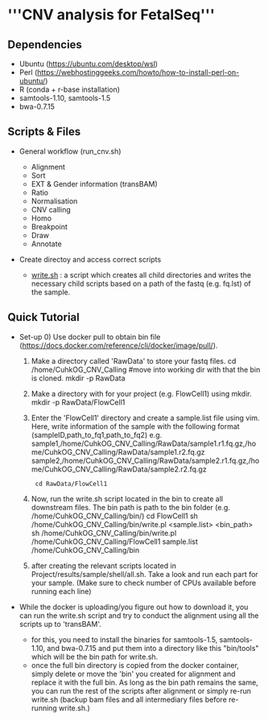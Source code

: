 # '''CNV analysis for FetalSeq'''
## Dependencies
- Ubuntu (https://ubuntu.com/desktop/wsl)
- Perl (https://webhostinggeeks.com/howto/how-to-install-perl-on-ubuntu/)
- R (conda + r-base installation)
- samtools-1.10, samtools-1.5
- bwa-0.7.15

## Scripts & Files
- General workflow (run_cnv.sh)
    - Alignment 
    - Sort
    - EXT & Gender information (transBAM)
    - Ratio
    - Normalisation
    - CNV calling
    - Homo
    - Breakpoint
    - Draw
    - Annotate

- Create directoy and access correct scripts
    - [write.sh](http://write.sh) : a script which creates all child directories and writes the necessary child scripts based on a path of the fastq (e.g. fq.lst) of the sample.

## Quick Tutorial
- Set-up
    0) Use docker pull to obtain bin file (https://docs.docker.com/reference/cli/docker/image/pull/).
    1) Make a directory called 'RawData' to store your fastq files.
            cd /home/CuhkOG_CNV_Calling #move into working dir with that the bin is cloned.
            mkdir -p RawData
    2) Make a directory with for your project (e.g. FlowCell1) using mkdir.
            mkdir -p RawData/FlowCell1
    3) Enter the 'FlowCell1' directory and create a sample.list file using vim. Here, write information of the sample with the following format (sampleID,path_to_fq1,path_to_fq2)
        e.g. 
            sample1,/home/CuhkOG_CNV_Calling/RawData/sample1.r1.fq.gz,/home/CuhkOG_CNV_Calling/RawData/sample1.r2.fq.gz
            sample2,/home/CuhkOG_CNV_Calling/RawData/sample2.r1.fq.gz,/home/CuhkOG_CNV_Calling/RawData/sample2.r2.fq.gz

            cd RawData/FlowCell1
    4) Now, run the write.sh script located in the bin to create all downstream files. The bin path is path to the bin folder (e.g. /home/CuhkOG_CNV_Calling/bin/) 
            cd FlowCell1
            sh /home/CuhkOG_CNV_Calling/bin/write.pl <Outdir> <sample.list> <bin_path>
            sh /home/CuhkOG_CNV_Calling/bin/write.pl /home/CuhkOG_CNV_Calling/FlowCell1 sample.list /home/CuhkOG_CNV_Calling/bin
    5) after creating the relevant scripts located in Project/results/sample/shell/all.sh. Take a look and run each part for your sample. (Make sure to check number of CPUs available before running each line) 

- While the docker is uploading/you figure out how to download it, you can run the write.sh script and try to conduct the alignment using all the scripts up to 'transBAM'.
    - for this, you need to install the binaries for samtools-1.5, samtools-1.10, and bwa-0.7.15 and put them into a directory like this "bin/tools" which will be the bin path for write.sh.
    - once the full bin directory is copied from the docker container, simply delete or move the 'bin' you created for alignment and replace it with the full bin. As long as the bin path remains the same, you can run the rest of the scripts after alignment or simply re-run write.sh (backup bam files and all intermediary files before re-running write.sh.)